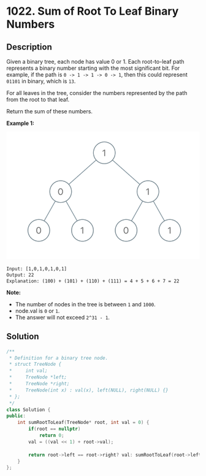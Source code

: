 # 1022. Sum of Root To Leaf Binary Numbers

## Description

Given a binary tree, each node has value 0 or 1.  Each root-to-leaf path represents a binary number starting with the most significant bit.  For example, if the path is `0 -> 1 -> 1 -> 0 -> 1`, then this could represent `01101` in binary, which is `13`.

For all leaves in the tree, consider the numbers represented by the path from the root to that leaf.

Return the sum of these numbers.

**Example 1:**

![](../images/1022.png)

```
Input: [1,0,1,0,1,0,1]
Output: 22
Explanation: (100) + (101) + (110) + (111) = 4 + 5 + 6 + 7 = 22
```

**Note:**

- The number of nodes in the tree is between `1` and `1000`.
- node.val is `0` or `1`.
- The answer will not exceed `2^31 - 1`.

## Solution

```cpp
/**
 * Definition for a binary tree node.
 * struct TreeNode {
 *     int val;
 *     TreeNode *left;
 *     TreeNode *right;
 *     TreeNode(int x) : val(x), left(NULL), right(NULL) {}
 * };
 */
class Solution {
public:
    int sumRootToLeaf(TreeNode* root, int val = 0) {
        if(root == nullptr)
            return 0;
        val = ((val << 1) + root->val);
        
        return root->left == root->right? val: sumRootToLeaf(root->left, val) + sumRootToLeaf(root->right, val);
    }
};
```